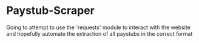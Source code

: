 # Paystub-Scraper

Going to attempt to use the 'requests' module to interact with the website and hopefully automate the extraction of all paystubs in the correct format
